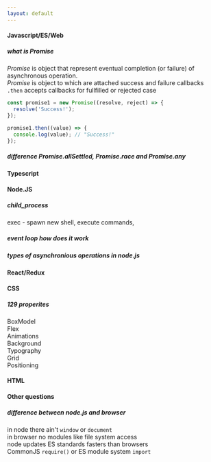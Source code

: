 ```yaml
---
layout: default
---
```


#### Javascript/ES/Web  
##### what is Promise  
*Promise* is object that represent eventual completion (or failure) of asynchronous operation.  
*Promise* is object to which are attached success and failure callbacks   
`.then` accepts callbacks for fullfilled or rejected case  
```javascript   
const promise1 = new Promise((resolve, reject) => {
  resolve('Success!');
});

promise1.then((value) => {
  console.log(value); // "Success!"
});
```  


##### difference Promise.allSettled, Promise.race and Promise.any  



#### Typescript  


#### Node.JS  
#####  child_process  
exec - spawn new shell, execute commands, 

##### event loop how does it work  

##### types of asynchronious operations in node.js  



#### React/Redux  



#### CSS  
##### 129 properites  
BoxModel  
Flex   
Animations  
Background  
Typography  
Grid  
Positioning  

#### HTML  
 

#### Other questions  
##### difference between node.js and browser  
in node there ain't `window` or `document`  
in browser no modules like file system access  
node updates ES standards fasters than browsers  
CommonJS `require()` or ES module system `import`  